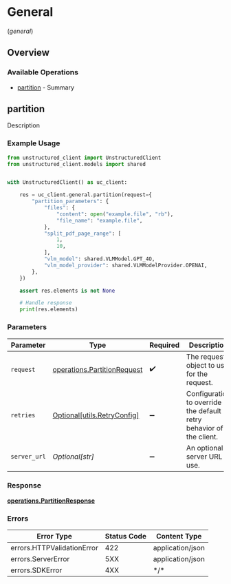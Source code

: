 # General
(*general*)

## Overview

### Available Operations

* [partition](#partition) - Summary

## partition

Description

### Example Usage

```python
from unstructured_client import UnstructuredClient
from unstructured_client.models import shared


with UnstructuredClient() as uc_client:

    res = uc_client.general.partition(request={
        "partition_parameters": {
            "files": {
                "content": open("example.file", "rb"),
                "file_name": "example.file",
            },
            "split_pdf_page_range": [
                1,
                10,
            ],
            "vlm_model": shared.VLMModel.GPT_4O,
            "vlm_model_provider": shared.VLMModelProvider.OPENAI,
        },
    })

    assert res.elements is not None

    # Handle response
    print(res.elements)

```

### Parameters

| Parameter                                                                  | Type                                                                       | Required                                                                   | Description                                                                |
| -------------------------------------------------------------------------- | -------------------------------------------------------------------------- | -------------------------------------------------------------------------- | -------------------------------------------------------------------------- |
| `request`                                                                  | [operations.PartitionRequest](../../models/operations/partitionrequest.md) | :heavy_check_mark:                                                         | The request object to use for the request.                                 |
| `retries`                                                                  | [Optional[utils.RetryConfig]](../../models/utils/retryconfig.md)           | :heavy_minus_sign:                                                         | Configuration to override the default retry behavior of the client.        |
| `server_url`                                                               | *Optional[str]*                                                            | :heavy_minus_sign:                                                         | An optional server URL to use.                                             |

### Response

**[operations.PartitionResponse](../../models/operations/partitionresponse.md)**

### Errors

| Error Type                 | Status Code                | Content Type               |
| -------------------------- | -------------------------- | -------------------------- |
| errors.HTTPValidationError | 422                        | application/json           |
| errors.ServerError         | 5XX                        | application/json           |
| errors.SDKError            | 4XX                        | \*/\*                      |